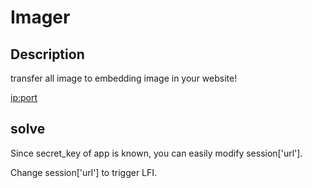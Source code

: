 # Imager


## Description

transfer all image to embedding image in your website!

<ip:port>

## solve

Since secret_key of app is known, you can easily modify session['url'].

Change session['url'] to trigger LFI.

